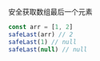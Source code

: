 安全获取数组最后一个元素

```typescript
const arr = [1, 2]
safeLast(arr) // 2
safeLast(1) // null
safeLast(null) // null
```
